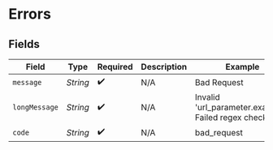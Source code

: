 # Errors


## Fields

| Field                                               | Type                                                | Required                                            | Description                                         | Example                                             |
| --------------------------------------------------- | --------------------------------------------------- | --------------------------------------------------- | --------------------------------------------------- | --------------------------------------------------- |
| `message`                                           | *String*                                            | :heavy_check_mark:                                  | N/A                                                 | Bad Request                                         |
| `longMessage`                                       | *String*                                            | :heavy_check_mark:                                  | N/A                                                 | Invalid 'url_parameter.example': Failed regex check |
| `code`                                              | *String*                                            | :heavy_check_mark:                                  | N/A                                                 | bad_request                                         |